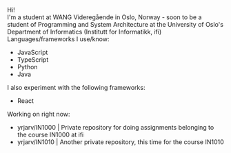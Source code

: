 Hi!<br>
I'm a student at WANG Videregående in Oslo, Norway - soon to be a student of Programming and System Architecture at the University of Oslo's Department of Informatics (Institutt for Informatikk, ifi)<br>
Languages/frameworks I use/know:<br>
- JavaScript
- TypeScript
- Python
- Java

I also experiment with the following frameworks:<br>
- React

Working on right now:<br>
- yrjarv/IN1000 | Private repository for doing assignments belonging to the course IN1000 at ifi
- yrjarv/IN1010 | Another private repository, this time for the course IN1010
